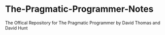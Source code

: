 # The-Pragmatic-Programmer-Notes
The Offical Repository for The Pragmatic Programmer by David Thomas and David Hunt
